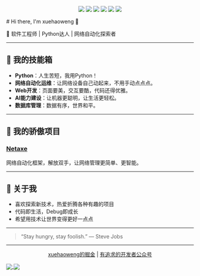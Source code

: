<p align="center">
    <img src="https://img.shields.io/badge/Python-brightgreen.svg"/>
    <img src="https://img.shields.io/badge/Django-orange.svg"/>
    <img src="https://img.shields.io/badge/FastAPI-brightgreen.svg"/>
    <img src="https://img.shields.io/badge/Vue3-blue.svg"/>
    <img src="https://img.shields.io/badge/Vite-orange.svg"/>
    <a href="https://gitee.com/youlaiorg" target="_blank">
        <img src="https://img.shields.io/badge/Author-xuehaoweng-orange.svg"/>
    </a>
</p>
# Hi there, I'm xuehaoweng 👋

🚀 软件工程师 | Python达人 | 网络自动化探索者

---

## 🔧 我的技能箱

- **Python**：人生苦短，我用Python！
- **网络自动化运维**：让网络设备自己动起来，不用手动点点点。
- **Web开发**：页面要美，交互要酷，代码还得优雅。
- **AI能力建设**：让机器更聪明，让生活更轻松。
- **数据库管理**：数据有序，世界和平。

---

## 🌟 我的骄傲项目

### [Netaxe](#)
网络自动化框架，解放双手，让网络管理更简单、更智能。

---

## 🤹 关于我

- 喜欢探索新技术，热爱折腾各种有趣的项目
- 代码即生活，Debug即成长
- 希望用技术让世界变得更好一点点

---

> “Stay hungry, stay foolish.” — Steve Jobs

---

<!-- 如果你想加LinkedIn、博客或微信公众号等，欢迎告诉我，我会帮你加上！ -->

<p align="center">
 <a target="_blank" href="https://juejin.cn/user/1310273591851159">xuehaoweng的掘金</a> |  <a target="_blank" href="https://mp.weixin.qq.com/misc/getqrcode?fakeid=3900333416&token=549028458">有追求的开发者公众号</a> 
</p>





<a href="https://github-readme-stats.vercel.app/api?username=xuehaoweng&show_icons=true&layout=compact&theme=dark?count_private=true" target="_blank">
  <img align="center" src="https://github-readme-stats.vercel.app/api?username=xuehaoweng&show_icons=true&layout=compact&theme=dark?count_private=true" />
</a>
<a href="https://github-readme-stats.vercel.app/api/top-langs/?username=xuehaoweng&layout=compact" target="_blank">
  <img align="center" src="https://github-readme-stats.vercel.app/api/top-langs/?username=xuehaoweng&layout=compact" />
</a>
